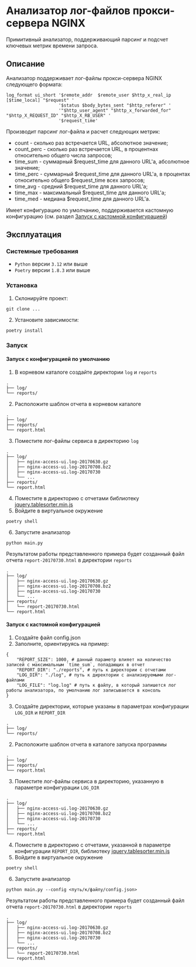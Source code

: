 # Анализатор лог-файлов прокси-сервера NGINX

Примитивный анализатор, поддерживающий парсинг и подсчет ключевых метрик времени запроса.

## Описание

Анализатор поддерживает лог-файлы прокси-сервера NGINX следующего формата:
```
log_format ui_short '$remote_addr  $remote_user $http_x_real_ip [$time_local] "$request" '
                    '$status $body_bytes_sent "$http_referer" '
                    '"$http_user_agent" "$http_x_forwarded_for" "$http_X_REQUEST_ID" "$http_X_RB_USER" '
                    '$request_time'
```

Производит парсинг лог-файла и расчет следующих метрик:
* count - сколько раз встречается URL, абсолютное значение;
* count_perc - сколько раз встречается URL, в процентнах относительно общего числа запросов;
* time_sum - суммарный \$request_time для данного URL'а, абсолютное значение;
* time_perc - суммарный \$request_time для данного URL'а, в процентах относительно общего $request_time всех запросов;
* time_avg - средний \$request_time для данного URL'а;
* time_max - максимальный \$request_time для данного URL'а;
* time_med - медиана \$request_time для данного URL'а.

Имеет конфигурацию по умолчанию, поддерживается кастомную конфигурацию (см. раздел [Запуск с кастомной конфигурацией](#запуск-с-кастомной-конфигурацией))

## Эксплуатация

### Системные требования

* `Python` версии `3.12` или выше
* `Poetry` версии `1.8.3` или выше

### Установка

1. Склонируйте проект:
```
git clone ...
```
2. Установите зависимости:
```
poetry install
```

### Запуск

#### Запуск с конфигурацией по умолчанию
1. В корневом каталоге создайте директории `log` и `reports`
```
.
├── log/
└── reports/
```
2. Расположите шаблон отчета в корневом каталоге
```
.
├── log/
├── reports/
└── report.html
```
3. Поместите лог-файлы сервиса в директорию `log`
```
.
├── log/
│   ├── nginx-access-ui.log-20170630.gz
│   ├── nginx-access-ui.log-20170708.bz2
│   ├── nginx-access-ui.log-20170730
│   └── ...
├── reports/
└── report.html
```
4. Поместите в директорию с отчетами библиотеку [jquery.tablesorter.min.js](https://mottie.github.io/tablesorter/dist/js/jquery.tablesorter.min.js)
5. Войдите в виртуальное окружение
```
poetry shell
```
6. Запустите анализатор
```
python main.py
```
Результатом работы представленного примера будет созданный файл отчета `report-20170730.html` в директории `reports`
```
.
├── log/
│   ├── nginx-access-ui.log-20170630.gz
│   ├── nginx-access-ui.log-20170708.bz2
│   ├── nginx-access-ui.log-20170730
│   └── ...
├── reports/
│   └── report-20170730.html
└── report.html
```

#### Запуск с кастомной конфигурацией
1. Создайте файл config.json
2. Заполните, ориентируясь на пример:
```
{
    "REPORT_SIZE": 1000, # данный параметр влияет на количество записей с максимальным `time_sum`, попадающих в отчет
    "REPORT_DIR": "./reports", # путь к директории с отчетами
    "LOG_DIR": "./log", # путь к директории с анализируемыми лог-файлами
    "LOG_FILE": "log.log" # путь к файлу, в который запишется лог работы анализатора, по умолчанию лог записывается в консоль
}
```
3. Создайте директории, которые указаны в параметрах конфигурации `LOG_DIR` и `REPORT_DIR`
```
.
├── log/
└── reports/
```
2. Расположите шаблон отчета в каталоге запуска программы
```
.
├── log/
├── reports/
└── report.html
```
3. Поместите лог-файлы сервиса в директорию, указанную в параметре конфигурации `LOG_DIR`
```
.
├── log/
│   ├── nginx-access-ui.log-20170630.gz
│   ├── nginx-access-ui.log-20170708.bz2
│   ├── nginx-access-ui.log-20170730
│   └── ...
├── reports/
└── report.html
```
4. Поместите в директорию с отчетами, указанной в параметре конфигурации `REPORT_DIR`, библиотеку [jquery.tablesorter.min.js](https://mottie.github.io/tablesorter/dist/js/jquery.tablesorter.min.js)
5. Войдите в виртуальное окружение
```
poetry shell
```
6. Запустите анализатор
```
python main.py --config <путь/к/файлу/config.json>
```
Результатом работы представленного примера будет созданный файл отчета `report-20170730.html` в директории `reports`
```
.
├── log/
│   ├── nginx-access-ui.log-20170630.gz
│   ├── nginx-access-ui.log-20170708.bz2
│   ├── nginx-access-ui.log-20170730
│   └── ...
├── reports/
│   └── report-20170730.html
└── report.html
```
